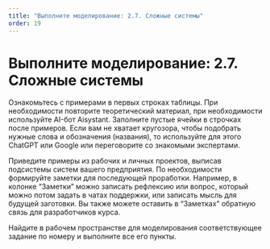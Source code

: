 ```yaml
---
title: "Выполните моделирование: 2.7. Сложные системы"
order: 19
---
```


# Выполните моделирование: 2.7. Сложные системы

Ознакомьтесь с примерами в первых строках таблицы. При необходимости повторите теоретический материал, при необходимости используйте AI-бот Aisystant. Заполните пустые ячейки в строчках после примеров. Если вам не хватает кругозора, чтобы подобрать нужные слова и обозначения (названия), то используйте для этого ChatGPT или Google или переговорите со знакомыми экспертами.

Приведите примеры из рабочих и личных проектов, выписав подсистемы систем вашего предприятия. По необходимости формируйте заметки для последующей проработки. Например, в колонке “Заметки” можно записать рефлексию или вопрос, который можно потом задать в чатах поддержки, или записать мысль для будущей заготовки. Вы также можете оставить в “Заметках” обратную связь для разработчиков курса.

Найдите в рабочем пространстве для моделирования соответствующее задание по номеру и выполните все его пункты.

